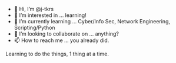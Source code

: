 - 👋 Hi, I’m @j-tkrs
- 👀 I’m interested in ... learning!
- 🌱 I’m currently learning ... Cyber/Info Sec, Network Engineering, Scripting/Python
- 💞️ I’m looking to collaborate on ... anything?
- 📫 How to reach me ... you already did. 

<!---
j-tkrs/j-tkrs is a ✨ special ✨ repository because its `README.md` (this file) appears on your GitHub profile.
You can click the Preview link to take a look at your changes.
--->


Learning to do the things, 1 thing at a time. 

